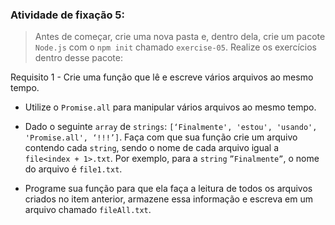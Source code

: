 ###  Atividade de fixação 5:
> Antes de começar, crie uma nova pasta e, dentro dela, crie um pacote `Node.js` com o `npm init` chamado `exercise-05`. Realize os exercícios dentro desse pacote:

Requisito 1 - Crie uma função que lê e escreve vários arquivos ao mesmo tempo.

* Utilize o `Promise.all` para manipular vários arquivos ao mesmo tempo.

* Dado o seguinte `array` de `strings`: `[‘Finalmente', 'estou', 'usando', 'Promise.all', ‘!!!’]`. Faça com que sua função crie um arquivo contendo cada `string`, sendo o nome de cada arquivo igual a `file<index + 1>.txt`. Por exemplo, para a `string` `”Finalmente”`, o nome do arquivo é `file1.txt`.

* Programe sua função para que ela faça a leitura de todos os arquivos criados no item anterior, armazene essa informação e escreva em um arquivo chamado `fileAll.txt`.

